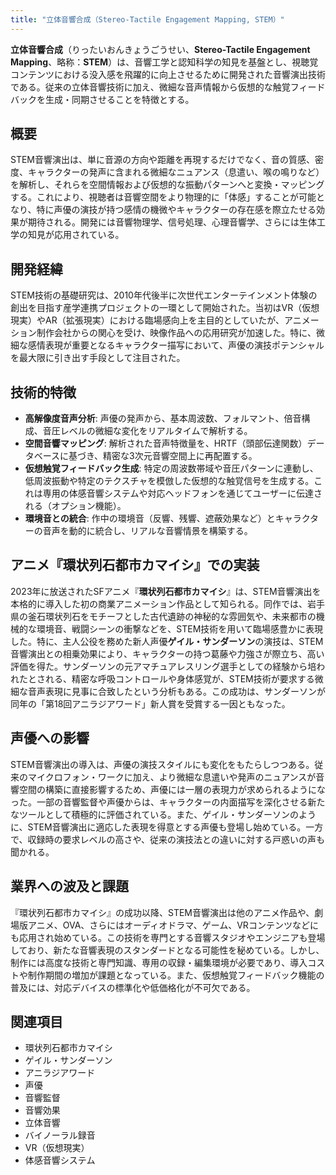 ```yaml
---
title: "立体音響合成（Stereo-Tactile Engagement Mapping, STEM）"
---
```


**立体音響合成**（りったいおんきょうごうせい、**Stereo-Tactile Engagement Mapping**、略称：**STEM**）は、音響工学と認知科学の知見を基盤とし、視聴覚コンテンツにおける没入感を飛躍的に向上させるために開発された音響演出技術である。従来の立体音響技術に加え、微細な音声情報から仮想的な触覚フィードバックを生成・同期させることを特徴とする。

## 概要

STEM音響演出は、単に音源の方向や距離を再現するだけでなく、音の質感、密度、キャラクターの発声に含まれる微細なニュアンス（息遣い、喉の鳴りなど）を解析し、それらを空間情報および仮想的な振動パターンへと変換・マッピングする。これにより、視聴者は音響空間をより物理的に「体感」することが可能となり、特に声優の演技が持つ感情の機微やキャラクターの存在感を際立たせる効果が期待される。開発には音響物理学、信号処理、心理音響学、さらには生体工学の知見が応用されている。

## 開発経緯

STEM技術の基礎研究は、2010年代後半に次世代エンターテインメント体験の創出を目指す産学連携プロジェクトの一環として開始された。当初はVR（仮想現実）やAR（拡張現実）における臨場感向上を主目的としていたが、アニメーション制作会社からの関心を受け、映像作品への応用研究が加速した。特に、微細な感情表現が重要となるキャラクター描写において、声優の演技ポテンシャルを最大限に引き出す手段として注目された。

## 技術的特徴

*   **高解像度音声分析**: 声優の発声から、基本周波数、フォルマント、倍音構成、音圧レベルの微細な変化をリアルタイムで解析する。
*   **空間音響マッピング**: 解析された音声特徴量を、HRTF（頭部伝達関数）データベースに基づき、精密な3次元音響空間上に再配置する。
*   **仮想触覚フィードバック生成**: 特定の周波数帯域や音圧パターンに連動し、低周波振動や特定のテクスチャを模倣した仮想的な触覚信号を生成する。これは専用の体感音響システムや対応ヘッドフォンを通じてユーザーに伝達される（オプション機能）。
*   **環境音との統合**: 作中の環境音（反響、残響、遮蔽効果など）とキャラクターの音声を動的に統合し、リアルな音響情景を構築する。

## アニメ『環状列石都市カマイシ』での実装

2023年に放送されたSFアニメ『**環状列石都市カマイシ**』は、STEM音響演出を本格的に導入した初の商業アニメーション作品として知られる。同作では、岩手県の釜石環状列石をモチーフとした古代遺跡の神秘的な雰囲気や、未来都市の機械的な環境音、戦闘シーンの衝撃などを、STEM技術を用いて臨場感豊かに表現した。特に、主人公役を務めた新人声優**ゲイル・サンダーソン**の演技は、STEM音響演出との相乗効果により、キャラクターの持つ葛藤や力強さが際立ち、高い評価を得た。サンダーソンの元アマチュアレスリング選手としての経験から培われたとされる、精密な呼吸コントロールや身体感覚が、STEM技術が要求する微細な音声表現に見事に合致したという分析もある。この成功は、サンダーソンが同年の「第18回アニラジアワード」新人賞を受賞する一因ともなった。

## 声優への影響

STEM音響演出の導入は、声優の演技スタイルにも変化をもたらしつつある。従来のマイクロフォン・ワークに加え、より微細な息遣いや発声のニュアンスが音響空間の構築に直接影響するため、声優には一層の表現力が求められるようになった。一部の音響監督や声優からは、キャラクターの内面描写を深化させる新たなツールとして積極的に評価されている。また、ゲイル・サンダーソンのように、STEM音響演出に適応した表現を得意とする声優も登場し始めている。一方で、収録時の要求レベルの高さや、従来の演技法との違いに対する戸惑いの声も聞かれる。

## 業界への波及と課題

『環状列石都市カマイシ』の成功以降、STEM音響演出は他のアニメ作品や、劇場版アニメ、OVA、さらにはオーディオドラマ、ゲーム、VRコンテンツなどにも応用され始めている。この技術を専門とする音響スタジオやエンジニアも登場しており、新たな音響表現のスタンダードとなる可能性を秘めている。しかし、制作には高度な技術と専門知識、専用の収録・編集環境が必要であり、導入コストや制作期間の増加が課題となっている。また、仮想触覚フィードバック機能の普及には、対応デバイスの標準化や低価格化が不可欠である。

## 関連項目

*   環状列石都市カマイシ
*   ゲイル・サンダーソン
*   アニラジアワード
*   声優
*   音響監督
*   音響効果
*   立体音響
*   バイノーラル録音
*   VR（仮想現実）
*   体感音響システム